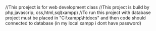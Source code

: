 //This proeject is for web development class
//This project is build by php,javascrip, css,html,sql(xampp)
//To run this project with database project must be placed in "C:\xampp\htdocs" and then code should connected to database (in my local xampp i dont have password)

